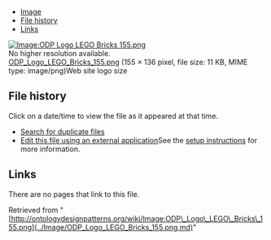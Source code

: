 * [Image](../Image/ODP_Logo_LEGO_Bricks_155.png.md#file)
* [File history](../Image/ODP_Logo_LEGO_Bricks_155.png.md#filehistory)
* [Links](../Image/ODP_Logo_LEGO_Bricks_155.png.md#filelinks)

[![Image:ODP Logo LEGO Bricks 155.png](../../../images/3/3c/ODP_Logo_LEGO_Bricks_155.png)](../../../images/3/3c/ODP_Logo_LEGO_Bricks_155.png)  
No higher resolution available.  
[ODP\_Logo\_LEGO\_Bricks\_155.png](../../../images/3/3c/ODP_Logo_LEGO_Bricks_155.png)‎ (155 × 136 pixel, file size: 11 KB, MIME type: image/png)Web site logo size




## File history

Click on a date/time to view the file as it appeared at that time.



  
* [Search for duplicate files](http://ontologydesignpatterns.org/wiki/Special:FileDuplicateSearch/ODP_Logo_LEGO_Bricks_155.png "Special:FileDuplicateSearch/ODP Logo LEGO Bricks 155.png")
* [Edit this file using an external application](http://ontologydesignpatterns.org/wiki/index.php?title=Image:ODP_Logo_LEGO_Bricks_155.png&action=edit&externaledit=true&mode=file "Image:ODP Logo LEGO Bricks 155.png")See the [setup instructions](http://www.mediawiki.org/wiki/Manual:External_editors "http://www.mediawiki.org/wiki/Manual:External_editors") for more information.

## Links



There are no pages that link to this file.




Retrieved from "[http://ontologydesignpatterns.org/wiki/Image:ODP\_Logo\_LEGO\_Bricks\_155.png](../Image/ODP_Logo_LEGO_Bricks_155.png.md)"